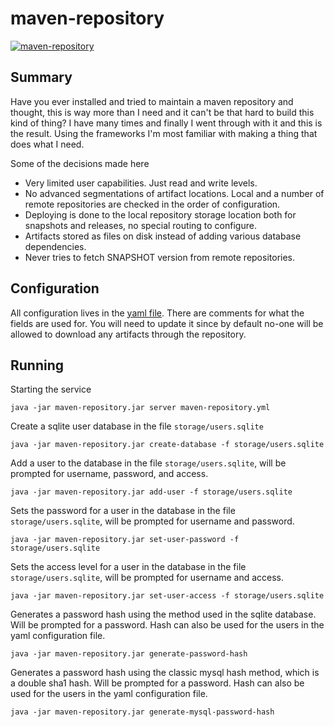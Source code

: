 # maven-repository

[![maven-repository](https://github.com/grunka/maven-repository/actions/workflows/maven.yml/badge.svg)](https://github.com/grunka/maven-repository/actions/workflows/maven.yml)

## Summary

Have you ever installed and tried to maintain a maven repository and thought, this is way more than I need and it can't be that hard to build this kind of thing? I have many times and finally I went through with it and this is the result. Using the frameworks I'm most familiar with making a thing that does what I need.

Some of the decisions made here

- Very limited user capabilities. Just read and write levels.
- No advanced segmentations of artifact locations. Local and a number of remote repositories are checked in the order of configuration.
- Deploying is done to the local repository storage location both for snapshots and releases, no special routing to configure.
- Artifacts stored as files on disk instead of adding various database dependencies.
- Never tries to fetch SNAPSHOT version from remote repositories.

## Configuration

All configuration lives in the [yaml file](maven-repository.yml). There are comments for what the fields are used for. You will need to update it since by default no-one will be allowed to download any artifacts through the repository.

## Running

Starting the service 
```shell
java -jar maven-repository.jar server maven-repository.yml
```

Create a sqlite user database in the file `storage/users.sqlite`
```shell
java -jar maven-repository.jar create-database -f storage/users.sqlite
```

Add a user to the database in the file `storage/users.sqlite`, will be prompted for username, password, and access.
```shell
java -jar maven-repository.jar add-user -f storage/users.sqlite
```

Sets the password for a user in the database in the file `storage/users.sqlite`, will be prompted for username and password.
```shell
java -jar maven-repository.jar set-user-password -f storage/users.sqlite
```

Sets the access level for a user in the database in the file `storage/users.sqlite`, will be prompted for username and access.
```shell
java -jar maven-repository.jar set-user-access -f storage/users.sqlite
```

Generates a password hash using the method used in the sqlite database. Will be prompted for a password. Hash can also be used for the users in the yaml configuration file.
```shell
java -jar maven-repository.jar generate-password-hash
```

Generates a password hash using the classic mysql hash method, which is a double sha1 hash. Will be prompted for a password. Hash can also be used for the users in the yaml configuration file.
```shell
java -jar maven-repository.jar generate-mysql-password-hash
```
